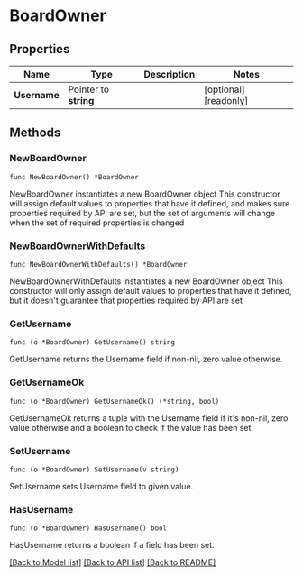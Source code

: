 # BoardOwner

## Properties

Name | Type | Description | Notes
------------ | ------------- | ------------- | -------------
**Username** | Pointer to **string** |  | [optional] [readonly] 

## Methods

### NewBoardOwner

`func NewBoardOwner() *BoardOwner`

NewBoardOwner instantiates a new BoardOwner object
This constructor will assign default values to properties that have it defined,
and makes sure properties required by API are set, but the set of arguments
will change when the set of required properties is changed

### NewBoardOwnerWithDefaults

`func NewBoardOwnerWithDefaults() *BoardOwner`

NewBoardOwnerWithDefaults instantiates a new BoardOwner object
This constructor will only assign default values to properties that have it defined,
but it doesn't guarantee that properties required by API are set

### GetUsername

`func (o *BoardOwner) GetUsername() string`

GetUsername returns the Username field if non-nil, zero value otherwise.

### GetUsernameOk

`func (o *BoardOwner) GetUsernameOk() (*string, bool)`

GetUsernameOk returns a tuple with the Username field if it's non-nil, zero value otherwise
and a boolean to check if the value has been set.

### SetUsername

`func (o *BoardOwner) SetUsername(v string)`

SetUsername sets Username field to given value.

### HasUsername

`func (o *BoardOwner) HasUsername() bool`

HasUsername returns a boolean if a field has been set.


[[Back to Model list]](../README.md#documentation-for-models) [[Back to API list]](../README.md#documentation-for-api-endpoints) [[Back to README]](../README.md)


